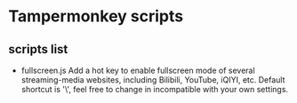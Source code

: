 # Tampermonkey scripts

## scripts list
- fullscreen.js
Add a hot key to enable fullscreen mode of several streaming-media websites, including Bilibili, YouTube, iQIYI, etc.
Default shortcut is '\\', feel free to change in incompatible with your own settings.

